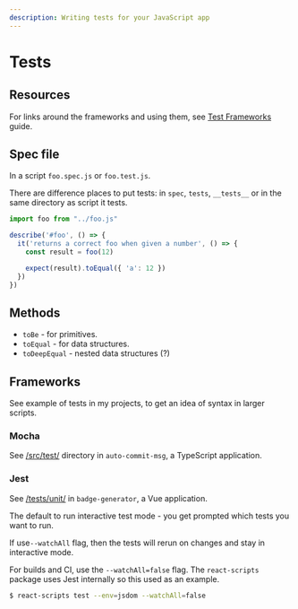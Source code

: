 ```yaml
---
description: Writing tests for your JavaScript app
---
```

# Tests


## Resources

For links around the frameworks and using them, see [Test Frameworks](https://michaelcurrin.github.io/dev-resources/resources/javascript/test-frameworks/) guide.


## Spec file

In a script `foo.spec.js` or `foo.test.js`. 

There are difference places to put tests: in `spec`, `tests`, `__tests__` or in the same directory as script it tests.

```javascript
import foo from "../foo.js"

describe('#foo', () => {
  it('returns a correct foo when given a number', () => {
    const result = foo(12)

    expect(result).toEqual({ 'a': 12 })
  })
})
```


## Methods

- `toBe` - for primitives.
- `toEqual` - for data structures.
- `toDeepEqual` - nested data structures (?)


## Frameworks

See example of tests in my projects, to get an idea of syntax in larger scripts.

### Mocha

See [/src/test/](https://github.com/MichaelCurrin/auto-commit-msg/tree/master/src/test) directory in `auto-commit-msg`, a TypeScript application.

### Jest

See [/tests/unit/](https://github.com/MichaelCurrin/badge-generator/tree/master/tests/unit) in `badge-generator`, a Vue application.

The default to run interactive test mode - you get prompted which tests you want to run.

If use`--watchAll` flag, then the tests will rerun on changes and stay in interactive mode.

For builds and CI, use the `--watchAll=false` flag. The `react-scripts` package uses Jest internally so this used as an example.

```sh
$ react-scripts test --env=jsdom --watchAll=false
```
